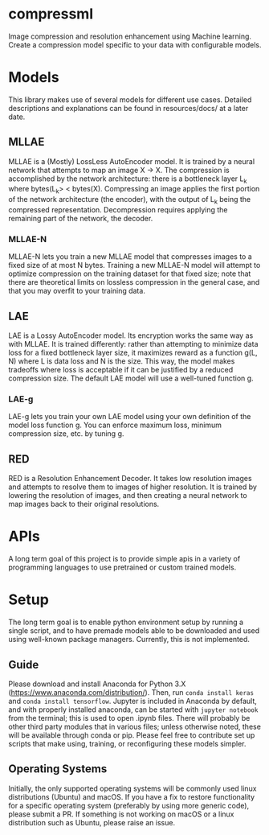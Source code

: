 # compressml
Image compression and resolution enhancement using Machine learning. Create a compression model specific to your data with configurable models.

# Models
This library makes use of several models for different use cases. Detailed descriptions and explanations can be found in resources/docs/ at a later date.

## MLLAE

MLLAE is a (Mostly) LossLess AutoEncoder model. It is trained by a neural network that attempts to map an image X -> X. The compression is accomplished by the network architecture: there is a bottleneck layer L<sub>k</sub> where bytes(L<sub>k</sub>> < bytes(X). Compressing an image applies the first portion of the network architecture (the encoder), with the output of L<sub>k</sub> being the compressed representation. Decompression requires applying the remaining part of the network, the decoder.

### MLLAE-N

MLLAE-N lets you train a new MLLAE model that compresses images to a fixed size of at most N bytes. Training a new MLLAE-N model will attempt to optimize compression on the training dataset for that fixed size; note that there are theoretical limits on lossless compression in the general case, and that you may overfit to your training data.

## LAE

LAE is a Lossy AutoEncoder model. Its encryption works the same way as with MLLAE. It is trained differently: rather than attempting to minimize data loss for a fixed bottleneck layer size, it maximizes reward as a function g(L, N) where L is data loss and N is the size. This way, the model makes tradeoffs where loss is acceptable if it can be justified by a reduced compression size. The default LAE model will use a well-tuned function g.

### LAE-g

LAE-g lets you train your own LAE model using your own definition of the model loss function g. You can enforce maximum loss, minimum compression size, etc. by tuning g.

## RED

RED is a Resolution Enhancement Decoder. It takes low resolution images and attempts to resolve them to images of higher resolution. It is trained by lowering the resolution of images, and then creating a neural network to map images back to their original resolutions.

# APIs

A long term goal of this project is to provide simple apis in a variety of programming languages to use pretrained or custom trained models. 

# Setup
The long term goal is to enable python environment setup by running a single script, and to have premade models able to be downloaded and used using well-known package managers. Currently, this is not implemented. 

## Guide
Please download and install Anaconda for Python 3.X (https://www.anaconda.com/distribution/). Then, run `conda install keras` and `conda install tensorflow`. Jupyter is included in Anaconda by default, and with properly installed anaconda, can be started with `jupyter notebook` from the terminal; this is used to open .ipynb files. There will probably be other third party modules that in various files; unless otherwise noted, these will be available through conda or pip. Please feel free to contribute set up scripts that make using, training, or reconfiguring these models simpler.

## Operating Systems

Initially, the only supported operating systems will be commonly used linux distributions (Ubuntu) and macOS. If you have a fix to restore functionality for a specific operating system (preferably by using more generic code), please submit a PR. If something is not working on macOS or a linux distribution such as Ubuntu, please raise an issue.
